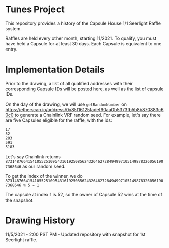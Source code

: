 # Tunes Project

This repository provides a history of the Capsule House 1/1 Seerlight Raffle system.

Raffles are held every other month, starting 11/2021. 
To qualify, you must have held a Capsule for at least 30 days. 
Each Capsule is equivalent to one entry.

# Implementation Details

Prior to the drawing, a list of all qualified addresses with their corresponding Capsule IDs will be posted here, as well as the list of capsule IDs.

On the day of the drawing, we will use `getRandomNumber` on https://etherscan.io/address/0x85f16125fadef90aa0b5373fb5b8b870883c60c0 to generate a Chainlink VRF random seed. For example, let's say there are five Capsules eligible for the raffle, with the ids:

```
17
52
283
591
5183
```

Let's say Chainlink returns `87314876641541055251095431619250856243264627284949971051498783260561907368646` as our random seed.

To get the index of the winner, we do `87314876641541055251095431619250856243264627284949971051498783260561907368646 % 5 = 1`

The capsule at index 1 is 52, so the owner of Capsule 52 wins at the time of the snapshot.

# Drawing History

11/5/2021 - 2:00 PST PM - Updated repository with snapshot for 1st Seerlight raffle. 
